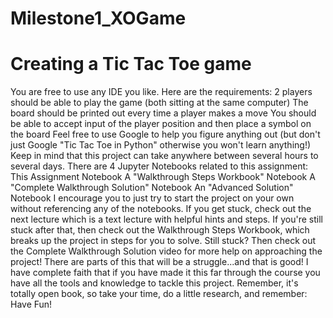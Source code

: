 # Milestone1_XOGame
# Creating a Tic Tac Toe game 
You are free to use any IDE you like.  Here are the requirements:  2 players should be able to play the game (both sitting at the same computer) The board should be printed out every time a player makes a move You should be able to accept input of the player position and then place a symbol on the board Feel free to use Google to help you figure anything out (but don't just Google "Tic Tac Toe in Python" otherwise you won't learn anything!) Keep in mind that this project can take anywhere between several hours to several days.  There are 4 Jupyter Notebooks related to this assignment:  This Assignment Notebook A "Walkthrough Steps Workbook" Notebook A "Complete Walkthrough Solution" Notebook An "Advanced Solution" Notebook I encourage you to just try to start the project on your own without referencing any of the notebooks. If you get stuck, check out the next lecture which is a text lecture with helpful hints and steps. If you're still stuck after that, then check out the Walkthrough Steps Workbook, which breaks up the project in steps for you to solve. Still stuck? Then check out the Complete Walkthrough Solution video for more help on approaching the project!  There are parts of this that will be a struggle...and that is good! I have complete faith that if you have made it this far through the course you have all the tools and knowledge to tackle this project. Remember, it's totally open book, so take your time, do a little research, and remember: Have Fun!
